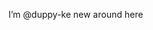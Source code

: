 I’m @duppy-ke
new around here

<!---
duppy-ke/duppy-ke is a ✨ special ✨ repository because its `README.md` (this file) appears on your GitHub profile.
You can click the Preview link to take a look at your changes.
--->
